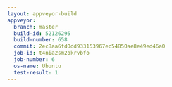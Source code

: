 ```yaml
---
layout: appveyor-build
appveyor:
  branch: master
  build-id: 52126295
  build-number: 658
  commit: 2ec8aa6fd0dd933153967ec54850ae8e49ed46a0
  job-id: t4nia2sm2okrvbfo
  job-number: 6
  os-name: Ubuntu
  test-result: 1
---
```

